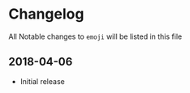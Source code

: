 # Changelog

All Notable changes to `emoji` will be listed in this file

## 2018-04-06
- Initial release